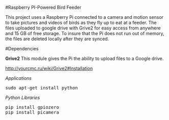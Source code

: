 #Raspberry PI-Powered Bird Feeder

This project uses a Raspberry Pi connected to a camera and motion sensor to take pictures and videos of birds as they fly up to eat at a feeder.
The files uploaded to google drive with Grive2 for easy access from anywhere and 15 GB of free storage.
To insure that the Pi does not run out of memory, the files are deleted locally after they are synced.

#Dependencies

**Grive2**
This module gives the Pi the ability to upload files to a Google drive.

http://yourcmc.ru/wiki/Grive2#Installation

*Applications*
<pre>
sudo apt-get install python
</pre>

*Python Libraries*
<pre>
pip install gpiozero
pip install picamera
</pre>
